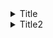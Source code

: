 <details>
  <summary>Title</summary>

  Here is the longer content stored under the title
  
  <summary>Title2</summary>
  
  text below

</details>

<details>
  <summary>Title2</summary>
  
  text below

</details>
